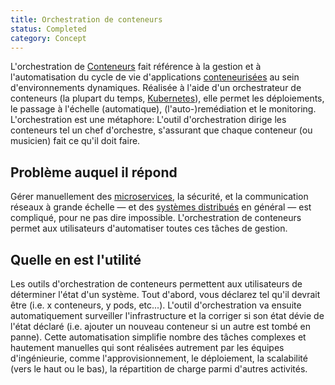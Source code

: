 ```yaml
---
title: Orchestration de conteneurs
status: Completed
category: Concept
---
```


L'orchestration de [Conteneurs](/fr/container/) fait référence à la gestion et à l'automatisation du cycle de vie d'applications [conteneurisées](/fr/containerization/) au sein d'environnements dynamiques.
Réalisée à l'aide d'un orchestrateur de conteneurs (la plupart du temps, [Kubernetes](/fr/kubernetes/)), elle permet les déploiements, le passage à l'échelle (automatique), (l'auto-)remédiation et le monitoring.
L'orchestration est une métaphore:
L'outil d'orchestration dirige les conteneurs tel un chef d'orchestre, s'assurant que chaque conteneur (ou musicien) fait ce qu'il doit faire.

## Problème auquel il répond

Gérer manuellement des [microservices](/fr/microservices-architecture/), la sécurité, et la communication réseaux à grande échelle — et des [systèmes distribués](/fr/distributed-systems/) en général — est compliqué, pour ne pas dire impossible.
L'orchestration de conteneurs permet aux utilisateurs d'automatiser toutes ces tâches de gestion.

## Quelle en est l'utilité

Les outils d'orchestration de conteneurs permettent aux utilisateurs de déterminer l'état d'un système.
Tout d'abord, vous déclarez tel qu'il devrait être (i.e. x conteneurs, y pods, etc...).
L'outil d'orchestration va ensuite automatiquement surveiller l'infrastructure et la corriger si son état dévie de l'état déclaré (i.e. ajouter un nouveau conteneur si un autre est tombé en panne).
Cette automatisation simplifie nombre des tâches complexes et hautement manuelles qui sont réalisées autrement par les équipes d'ingénieurie, comme l'approvisionnement, le déploiement, la scalabilité (vers le haut ou le bas), la répartition de charge parmi d'autres activités.
